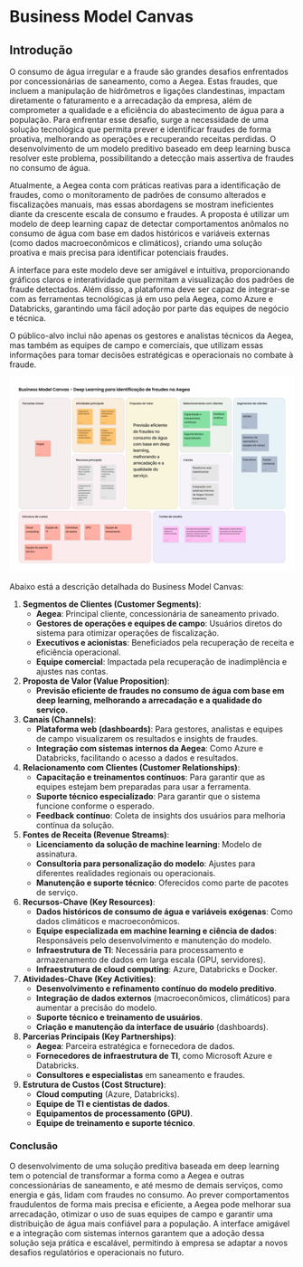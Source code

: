 # Business Model Canvas

## **Introdução**

O consumo de água irregular e a fraude são grandes desafios enfrentados por concessionárias de saneamento, como a Aegea. Estas fraudes, que incluem a manipulação de hidrômetros e ligações clandestinas, impactam diretamente o faturamento e a arrecadação da empresa, além de comprometer a qualidade e a eficiência do abastecimento de água para a população. Para enfrentar esse desafio, surge a necessidade de uma solução tecnológica que permita prever e identificar fraudes de forma proativa, melhorando as operações e recuperando receitas perdidas. O desenvolvimento de um modelo preditivo baseado em deep learning busca resolver este problema, possibilitando a detecção mais assertiva de fraudes no consumo de água.

Atualmente, a Aegea conta com práticas reativas para a identificação de fraudes, como o monitoramento de padrões de consumo alterados e fiscalizações manuais, mas essas abordagens se mostram ineficientes diante da crescente escala de consumo e fraudes. A proposta é utilizar um modelo de deep learning capaz de detectar comportamentos anômalos no consumo de água com base em dados históricos e variáveis externas (como dados macroeconômicos e climáticos), criando uma solução proativa e mais precisa para identificar potenciais fraudes.

A interface para este modelo deve ser amigável e intuitiva, proporcionando gráficos claros e interatividade que permitam a visualização dos padrões de fraude detectados. Além disso, a plataforma deve ser capaz de integrar-se com as ferramentas tecnológicas já em uso pela Aegea, como Azure e Databricks, garantindo uma fácil adoção por parte das equipes de negócio e técnica.

O público-alvo inclui não apenas os gestores e analistas técnicos da Aegea, mas também as equipes de campo e comerciais, que utilizam essas informações para tomar decisões estratégicas e operacionais no combate à fraude.

![2](../../assets/business_model_canvas.png)

Abaixo está a descrição detalhada do Business Model Canvas:

1. **Segmentos de Clientes (Customer Segments)**:
    - **Aegea**: Principal cliente, concessionária de saneamento privado.
    - **Gestores de operações e equipes de campo**: Usuários diretos do sistema para otimizar operações de fiscalização.
    - **Executivos e acionistas**: Beneficiados pela recuperação de receita e eficiência operacional.
    - **Equipe comercial**: Impactada pela recuperação de inadimplência e ajustes nas contas.
2. **Proposta de Valor (Value Proposition)**:
    - **Previsão eficiente de fraudes no consumo de água com base em deep learning, melhorando a arrecadação e a qualidade do serviço.**
3. **Canais (Channels)**:
    - **Plataforma web (dashboards)**: Para gestores, analistas e equipes de campo visualizarem os resultados e insights de fraudes.
    - **Integração com sistemas internos da Aegea**: Como Azure e Databricks, facilitando o acesso a dados e resultados.
4. **Relacionamento com Clientes (Customer Relationships)**:
    - **Capacitação e treinamentos contínuos**: Para garantir que as equipes estejam bem preparadas para usar a ferramenta.
    - **Suporte técnico especializado**: Para garantir que o sistema funcione conforme o esperado.
    - **Feedback contínuo**: Coleta de insights dos usuários para melhoria contínua da solução.
5. **Fontes de Receita (Revenue Streams)**:
    - **Licenciamento da solução de machine learning**: Modelo de assinatura.
    - **Consultoria para personalização do modelo**: Ajustes para diferentes realidades regionais ou operacionais.
    - **Manutenção e suporte técnico**: Oferecidos como parte de pacotes de serviço.
6. **Recursos-Chave (Key Resources)**:
    - **Dados históricos de consumo de água e variáveis exógenas**: Como dados climáticos e macroeconômicos.
    - **Equipe especializada em machine learning e ciência de dados**: Responsáveis pelo desenvolvimento e manutenção do modelo.
    - **Infraestrutura de TI**: Necessária para processamento e armazenamento de dados em larga escala (GPU, servidores).
    - **Infraestrutura de cloud computing**: Azure, Databricks e Docker.
7. **Atividades-Chave (Key Activities)**:
    - **Desenvolvimento e refinamento contínuo do modelo preditivo**.
    - **Integração de dados externos** (macroeconômicos, climáticos) para aumentar a precisão do modelo.
    - **Suporte técnico e treinamento de usuários**.
    - **Criação e manutenção da interface de usuário** (dashboards).
8. **Parcerias Principais (Key Partnerships)**:
    - **Aegea**: Parceira estratégica e fornecedora de dados.
    - **Fornecedores de infraestrutura de TI**, como Microsoft Azure e Databricks.
    - **Consultores e especialistas** em saneamento e fraudes.
9. **Estrutura de Custos (Cost Structure)**:
    - **Cloud computing** (Azure, Databricks).
    - **Equipe de TI e cientistas de dados**.
    - **Equipamentos de processamento (GPU)**.
    - **Equipe de treinamento e suporte técnico**.

### **Conclusão**

O desenvolvimento de uma solução preditiva baseada em deep learning tem o potencial de transformar a forma como a Aegea e outras concessionárias de saneamento, e até mesmo de demais serviços, como energia e gás, lidam com fraudes no consumo. Ao prever comportamentos fraudulentos de forma mais precisa e eficiente, a Aegea pode melhorar sua arrecadação, otimizar o uso de suas equipes de campo e garantir uma distribuição de água mais confiável para a população. A interface amigável e a integração com sistemas internos garantem que a adoção dessa solução seja prática e escalável, permitindo à empresa se adaptar a novos desafios regulatórios e operacionais no futuro.
